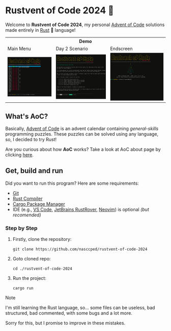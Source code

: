 Rustvent of Code 2024 🎄
========================

Welcome to **Rustvent of Code 2024**, my personal
[Advent of Code][advent-of-code-link] solutions made entirely in
[Rust][rustlang-link] 🦀 language!

<table>
<tr>
   <th colspan="3">Demo</th>
<tr>
<tr>
   <td>Main Menu</td>
   <td>Day 2 Scenario</td>
   <td>Endscreen</td>
</tr>

<tr>
   <td><img src="./images/main-menu.png"></td>
   <td><img src="./images/day2-p2.png"></td>
   <td><img src="./images/end-screen.png"></td>
</tr>
</table>


## What's AoC?

Basically, [Advent of Code][advent-of-code-link] is an advent
calendar containing _general-skills_ programming puzzles. These
puzzles can be solved using any language, so, I decided to try Rust!

Are you curious about how **AoC** works? Take a look at AoC about
page by clicking [here][aoc-about-link].


## Get, build and run

Did you want to run this program? Here are some requirements:
- [Git][git-link]
- [Rust Compiler][rustlang-link]
- [Cargo Package Manager][cargo-link]
- IDE (e.g., [VS Code][vs-code-link],
  [JetBrains RustRover][rustrover-link], [Neovim][neovim-link]) is
  optional _(but recomended)_

### Step by Step

1. Firstly, clone the repository:

   ```shell
   git clone https://github.com/nasccped/rustvent-of-code-2024
   ```

2. Goto cloned repo:

   ```shell
   cd ./rustvent-of-code-2024
   ```

3. Run the project:

   ```shell
   cargo run
   ```


> [!NOTE]
>
> I'm still learning the Rust language, so... some files can be
> useless, bad structured, bad commented, with some bugs and a lot
> more.
>
> Sorry for this, but I promise to improve in these mistakes.


<!-- links -->
[advent-of-code-link]: https://adventofcode.com/2024
[rustlang-link]: https://www.rust-lang.org/
[cargo-link]: https://doc.rust-lang.org/cargo/
[aoc-about-link]: https://adventofcode.com/2024/about
[git-link]: https://git-scm.com/
[rustrover-link]: https://www.jetbrains.com/rust/
[vs-code-link]: https://code.visualstudio.com/
[neovim-link]: https://neovim.io/
